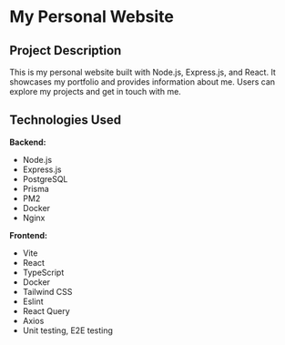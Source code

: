 # My Personal Website

## Project Description

This is my personal website built with Node.js, Express.js, and React. It showcases my portfolio and provides information about me. Users can explore my projects and get in touch with me.

## Technologies Used

**Backend:**
- Node.js 
- Express.js 
- PostgreSQL 
- Prisma 
- PM2 
- Docker 
- Nginx 

**Frontend:**
- Vite
- React
- TypeScript
- Docker
- Tailwind CSS
- Eslint
- React Query
- Axios
- Unit testing, E2E testing
